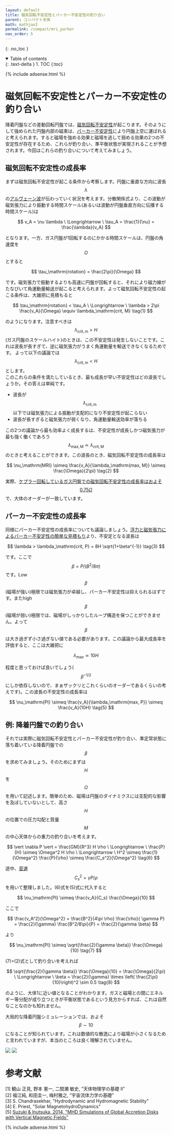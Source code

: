 ```yaml
---
layout: default
title: 磁気回転不安定性とパーカー不安定性の釣り合い
parent: コンパクト天体
math: mathjax3
permalink: /compact/mri_parker
nav_order: 5
---
```


{: .no_toc }

<details open markdown="block">
  <summary>
    Table of contents
  </summary>
  {: .text-delta }
1. TOC
{:toc}
</details>

{% include adsense.html %} 

# 磁気回転不安定性とパーカー不安定性の釣り合い

降着円盤などの差動回転円盤では、[磁気回転不安定性](/mhd/mri)が起こります。そのようにして強められた円盤内部の磁束は、[パーカー不安定性](/mhd/parker)により円盤上空に運ばれると考えられます。すると磁場を強める効果と磁場を逃して弱める効果の2つの不安定性が存在するため、これらが釣り合い、準平衡状態が実現されることが予想されます。今回はこれらの釣り合いについて考えてみましょう。

## 磁気回転不安定性の成長率

まずは磁気回転不安定性が起こる条件から考察します。円盤に垂直な方向に波長$$\lambda$$の[アルヴェーン波](/mhd/alfven_wave)が伝わっていく状況を考えます。分散関係式より、この波動が磁気張力により振動する時間スケール(あるいは波動が円盤垂直方向に伝播する時間スケール)は

$$
v_A = \nu \lambda \ \Longrightarrow \ 
\tau_A 
= \frac{1}{\nu} = \frac{\lambda}{v_A}
$$

となります。一方、ガス円盤が1回転するのにかかる時間スケールは、円盤の角速度を$$\Omega$$とすると

$$
\tau_\mathrm{rotation} = \frac{2\pi}{\Omega}
$$

です。磁気張力で振動するよりも高速に円盤が回転すると、それにより磁力線がたなびいて角運動量輸送が起こると考えられます。よって磁気回転不安定性の起こる条件は、大雑把に見積もると

$$
\tau_\mathrm{rotation} < \tau_A \ \Longrightarrow \ 
\lambda > 2\pi \frac{v_A}{\Omega} \equiv \lambda_\mathrm{crit, M} \tag{1}
$$

のようになります。注意すべきは$$\lambda_\mathrm{crit, m} > H$$(ガス円盤のスケールハイト)のときは、この不安定性は発生しないことです。これは波長が長すぎて、逆に磁気張力がうまく角運動量を輸送できなくなるためです。
よって以下の議論では$$\lambda_\mathrm{crit, m} < H$$とします。  
このこれらの条件を満たしているとき、最も成長が早い不安定性はどの波長でしょうか。その答えは単純です。

* 波長が$$\lambda_\mathrm{crit, m}$$以下では磁気張力による振動が支配的になり不安定性が起こらない
* 波長が長すぎると磁気張力が弱くなり、角運動量輸送効率が落ちる

この2つの議論から最も効率よく成長するは、不安定性が成長しかつ磁気張力が最も強く働くであろう$$\lambda_\mathrm{max, M} \simeq \lambda_\mathrm{crit, M}$$のときと考えることができます。この波長のとき、磁気回転不安定性の成長率は

$$
\nu_\mathrm{MRI} 
\simeq \frac{v_A}{\lambda_\mathrm{max, M}} 
\simeq \frac{\Omega}{2\pi} \tag{2}
$$

実際、[ケプラー回転しているガス円盤での磁気回転不安定性の成長率はおよそ$$0.75 \Omega$$](/mhd/mri)で、大体のオーダーが一致しています。

## パーカー不安定性の成長率

同様にパーカー不安定性の成長率についても議論しましょう。[浮力と磁気張力によるパーカー不安定性の簡単な見積もり](/mhd/parker)より、不安定となる波長は

$$
\lambda > \lambda_\mathrm{crit, P} 
= 8H \sqrt{1+\beta^{-1}} \tag{3}
$$

です。ここで$$\beta = P / (B^2/8\pi)$$です。Low $$\beta$$(磁場が強い)極限では磁気張力が卓越し、パーカー不安定性は抑えられるはずです。またhigh $$\beta$$(磁場が弱い)極限では、磁場がしっかりしたループ構造を保つことができません。よって$$\beta$$は大き過ぎず小さ過ぎない値である必要があります。この議論から最大成長率を評価すると、ここは大雑把に

$$
\lambda_\mathrm{max} \simeq 10 H \tag{4}
$$

程度と思っておけば良いでしょう($$\beta^{-1/2}$$にしか依存しないので、まぁザックリとこれくらいのオーダーであるくらいの考えです)。この波長の不安定性の成長率は

$$
\nu_\mathrm{PI} 
\simeq \frac{v_A}{\lambda_\mathrm{max, P}} 
\simeq \frac{v_A}{10H} \tag{5}
$$

## 例: 降着円盤での釣り合い

それでは実際に磁気回転不安定性とパーカー不安定性が釣り合い、準定常状態に落ち着いている降着円盤での$$\beta$$を求めてみましょう。そのためにまずは$$H$$を$$\Omega$$を用いて記述します。簡単のため、磁場は円盤のダイナミクスには支配的な影響を及ぼしていないとして、高さ$$H$$の位置での圧力勾配と質量$$M$$の中心天体からの重力の釣り合いを考えます。

$$
\vert \nabla P \vert 
= \frac{GM}{R^3} H \rho \ \Longrightarrow \ 
\frac{P}{H} \simeq \Omega^2 H \rho \ \Longrightarrow \
H^2 \simeq \frac{1}{\Omega^2} \frac{P}{\rho} 
\simeq \frac{C_s^2}{\Omega^2} \tag{6}
$$

途中、[音速](/mhd/sound_wave)$$C_s^2 = \gamma P/\rho$$を用いて整理しました。(6)式を(5)式に代入すると

$$
\nu_\mathrm{PI} \simeq \frac{v_A}{C_s} \frac{\Omega}{10}
$$

ここで

$$
\frac{v_A^2}{\Omega^2} 
= \frac{B^2}{4\pi \rho} \frac{\rho}{ \gamma P} 
= \frac{2}{\gamma} \frac{B^2/8\pi}{P} 
= \frac{2}{\gamma \beta}
$$

より

$$
\nu_\mathrm{PI} \simeq \sqrt{\frac{2}{\gamma \beta}} \frac{\Omega}{10} \tag{7}
$$

(7)=(2)式として釣り合いを考えれば

$$
\sqrt{\frac{2}{\gamma \beta}} \frac{\Omega}{10} = \frac{\Omega}{2\pi} \ \Longrightarrow \ 
\beta = \frac{2}{\gamma} \times \left( \frac{2\pi}{10}\right)^2 
\sim 0.5 \tag{8}
$$

のように、大体1に近い値となることがわかります。ガスと磁場との間にエネルギー等分配が成り立つときが平衡状態であるという見方からすれば、これは自然なことなのかも知れません。  

大局的な降着円盤シミュレーションでは、およそ$$\beta \sim 10$$になることが知られています。これは数値的な散逸により磁場が小さくなるためと言われていますが、本当のところは良く理解されていません。

![](/assets/images/compact/mri_parker_01.png)
![](/assets/images/compact/mri_parker_02.png)

# 参考文献

[1] 観山 正見, 野本 憲一, 二間瀬 敏史, ”天体物理学の基礎 II”  
[2] 福江純, 和田圭一, 梅村雅之, ”宇宙流体力学の基礎”  
[3] S. Chandrasekhar, "Hydrodynamic and Hydromagnetic Stability"  
[4] E. Priest, "Solar MagnetohydroDynamics"  
[5] [Suzuki & Inutsuka, 2014, "MHD Simulations of Global Accretion Disks with Vertical Magnetic Fields"](https://iopscience.iop.org/article/10.1088/0004-637X/784/2/121)  

{% include adsense.html %} 

